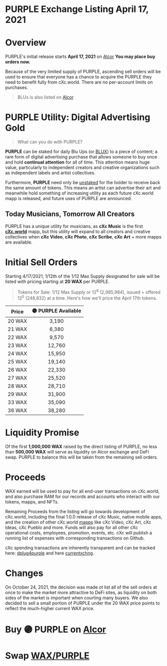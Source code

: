 # PURPLE Exchange Listing April 17, 2021

# Overview
PURPLE's initial release starts **April 17, 2021** on [Alcor](https://wax.alcor.exchange/trade/purple-purplepurple_wax-eosio.token) **You may place buy orders now.**  


Because of the very limited supply of PURPLE, ascending sell orders will be used to ensure that everyone has a chance to acquire the PURPLE they need to benefit fully from cXc.world. There are no per-account limits on purchases.  


> BLUx is also listed on [Alcor](https://wax.alcor.exchange/trade/blux-bluxbluxblux_wax-eosio.token)

# PURPLE Utility: Digital Advertising Gold
> What can you do with PURPLE?

**PURPLE** can be staked for daily Blu Ups (or [BLUX](https://wax.alcor.exchange/trade/blux-bluxbluxblux_wax-eosio.token)) to a piece of content; a rare form of digital advertising purchase that allows someone to buy once and hold **continual attention** for all of time. This attention means huge value, particularly to independent creators and creative organizations such as independent labels and artist collectives.

Furthermore, **PURPLE** need only be [unstaked](Everstones.md) for the holder to receive back the same amount of tokens. This means an artist can advertise their art and meanwhile hold something of increasing utility as each future cXc.world mapp is released, and future uses of PURPLE are announced.  

## Today Musicians, Tomorrow All Creators
PURPLE has a unique utility for musicians, as **cXc Music** is the first [**cXc.world**](https://cxc.world) mapp, but this utility will expand to all creators and creative collectives when **cXc Video**, **cXc Photo**, **cXc Scribe**, **cXc Art** + more mapps are available.  

# Initial Sell Orders
Starting 4/17/2021, 1/12th of the 1/12 Max Supply designated for sale will be listed with pricing starting at **20 WAX** per PURPLE. 



> Tokens for Sale: 1/12 Max Supply or 12<sup>6</sup> (2,985,984), issued + offered 12<sup>5</sup> (248,832) at a time. Here's how we'll price the April 17th tokens.

| Price  | 🟣 PURPLE Available | 
| :----:  | :-------------------: |
|20 WAX | 3,190   |
|21 WAX | 6,380   |
|22 WAX | 9,570   |
|23 WAX | 12,760   |
|24 WAX | 15,950   |
|25 WAX | 19,140   |
|26 WAX | 22,330   |
|27 WAX | 25,520   |
|28 WAX | 28,710   |
|29 WAX | 31,900   |
|33 WAX | 35,090   |
|36 WAX | 38,280   |


# Liquidity Promise
Of the first **1,000,000 WAX** raised by the direct listing of PURPLE, no less than **500,000 WAX** will serve as liquidity on Alcor exchange and DeFi swap. PURPLE to balance this will be taken from the remaining sell orders. 


# Proceeds
WAX earned will be used to pay for all end-user transactions on cXc.world, and also purchase RAM for our records and accounts who interact with our tokens, mapps, and NFTs.  

Remaining Proceeds from the listing will go towards development of cXc.world, including the final 1.0.0 release of cXc Music, native mobile apps, and the creation of other cXc.world [mapps](https://docs.google.com/document/d/1YppJ2EYumRI2j0UHYdZh7NJMObMI_NfHgaFRLbjgBtw/preview) like cXc Video, cXc Art, cXc Ideas, cXc Pueblo and more. Funds will also pay for all other cXc operational costs, employees, promotion, events, etc. cXc will publish a running list of expenses with corresponding transactions on Github.


cXc spending transactions are inherently transparent and can be tracked here: [dplug4purple](https://wax.bloks.io/account/dplug4purple) and here [currentxchng](https://wax.bloks.io/account/currentxchng).


# Changes
On October 24, 2021, the decision was made ot list all of the sell orders at once to make the market more attractive to DeFi sites, as liquidity on both sides of the market is important when courting many buyers. We also decided to sell a small portion of PURPLE under the 20 WAX price points to reflect the much-higher current WAX price.


# Buy 🟣 PURPLE on [Alcor](https://wax.alcor.exchange/trade/PURPLE-purplepurple_WAX-eosio.token)

# Swap [WAX/PURPLE](https://wax.alcor.exchange/swap?output=PURPLE-purplepurple&input=WAX-eosio.token)
